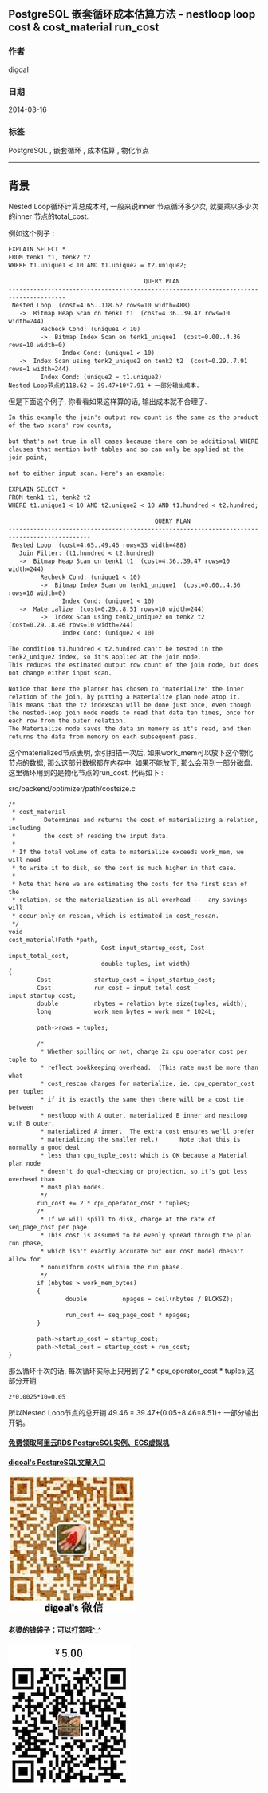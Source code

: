 ## PostgreSQL 嵌套循环成本估算方法 - nestloop loop cost & cost_material run_cost  
                                                      
### 作者                                                     
digoal                                                      
                                                      
### 日期                                                    
2014-03-16                         
                                                      
### 标签                                                    
PostgreSQL , 嵌套循环 , 成本估算 , 物化节点                                                              
                                                      
----                                                    
                                                      
## 背景                            
Nested Loop循环计算总成本时, 一般来说inner 节点循环多少次, 就要乘以多少次的inner 节点的total_cost.   
  
例如这个例子 :   
  
```  
EXPLAIN SELECT *  
FROM tenk1 t1, tenk2 t2  
WHERE t1.unique1 < 10 AND t1.unique2 = t2.unique2;  
  
                                      QUERY PLAN  
--------------------------------------------------------------------------------------  
 Nested Loop  (cost=4.65..118.62 rows=10 width=488)  
   ->  Bitmap Heap Scan on tenk1 t1  (cost=4.36..39.47 rows=10 width=244)  
         Recheck Cond: (unique1 < 10)  
         ->  Bitmap Index Scan on tenk1_unique1  (cost=0.00..4.36 rows=10 width=0)  
               Index Cond: (unique1 < 10)  
   ->  Index Scan using tenk2_unique2 on tenk2 t2  (cost=0.29..7.91 rows=1 width=244)  
         Index Cond: (unique2 = t1.unique2)  
Nested Loop节点的118.62 = 39.47+10*7.91 + 一部分输出成本.  
```  
  
但是下面这个例子, 你看看如果这样算的话, 输出成本就不合理了.  
  
```  
In this example the join's output row count is the same as the product of the two scans' row counts,   
  
but that's not true in all cases because there can be additional WHERE clauses that mention both tables and so can only be applied at the join point,   
  
not to either input scan. Here's an example:  
  
EXPLAIN SELECT *  
FROM tenk1 t1, tenk2 t2  
WHERE t1.unique1 < 10 AND t2.unique2 < 10 AND t1.hundred < t2.hundred;  
  
                                         QUERY PLAN  
---------------------------------------------------------------------------------------------  
 Nested Loop  (cost=4.65..49.46 rows=33 width=488)  
   Join Filter: (t1.hundred < t2.hundred)  
   ->  Bitmap Heap Scan on tenk1 t1  (cost=4.36..39.47 rows=10 width=244)  
         Recheck Cond: (unique1 < 10)  
         ->  Bitmap Index Scan on tenk1_unique1  (cost=0.00..4.36 rows=10 width=0)  
               Index Cond: (unique1 < 10)  
   ->  Materialize  (cost=0.29..8.51 rows=10 width=244)  
         ->  Index Scan using tenk2_unique2 on tenk2 t2  (cost=0.29..8.46 rows=10 width=244)  
               Index Cond: (unique2 < 10)  
  
The condition t1.hundred < t2.hundred can't be tested in the tenk2_unique2 index, so it's applied at the join node.   
This reduces the estimated output row count of the join node, but does not change either input scan.  
  
Notice that here the planner has chosen to "materialize" the inner relation of the join, by putting a Materialize plan node atop it.   
This means that the t2 indexscan will be done just once, even though the nested-loop join node needs to read that data ten times, once for each row from the outer relation.   
The Materialize node saves the data in memory as it's read, and then returns the data from memory on each subsequent pass.  
```  
  
这个materialized节点表明, 索引扫描一次后, 如果work_mem可以放下这个物化节点的数据, 那么这部分数据都在内存中. 如果不能放下, 那么会用到一部分磁盘. 这里循环用到的是物化节点的run_cost. 代码如下 :   
  
src/backend/optimizer/path/costsize.c  
  
```  
/*  
 * cost_material  
 *        Determines and returns the cost of materializing a relation, including  
 *        the cost of reading the input data.  
 *  
 * If the total volume of data to materialize exceeds work_mem, we will need  
 * to write it to disk, so the cost is much higher in that case.  
 *  
 * Note that here we are estimating the costs for the first scan of the  
 * relation, so the materialization is all overhead --- any savings will  
 * occur only on rescan, which is estimated in cost_rescan.  
 */  
void  
cost_material(Path *path,  
                          Cost input_startup_cost, Cost input_total_cost,  
                          double tuples, int width)  
{  
        Cost            startup_cost = input_startup_cost;  
        Cost            run_cost = input_total_cost - input_startup_cost;  
        double          nbytes = relation_byte_size(tuples, width);  
        long            work_mem_bytes = work_mem * 1024L;  
  
        path->rows = tuples;  
  
        /*  
         * Whether spilling or not, charge 2x cpu_operator_cost per tuple to  
         * reflect bookkeeping overhead.  (This rate must be more than what  
         * cost_rescan charges for materialize, ie, cpu_operator_cost per tuple;  
         * if it is exactly the same then there will be a cost tie between  
         * nestloop with A outer, materialized B inner and nestloop with B outer,  
         * materialized A inner.  The extra cost ensures we'll prefer  
         * materializing the smaller rel.)      Note that this is normally a good deal  
         * less than cpu_tuple_cost; which is OK because a Material plan node  
         * doesn't do qual-checking or projection, so it's got less overhead than  
         * most plan nodes.  
         */  
        run_cost += 2 * cpu_operator_cost * tuples;  
        /*  
         * If we will spill to disk, charge at the rate of seq_page_cost per page.  
         * This cost is assumed to be evenly spread through the plan run phase,  
         * which isn't exactly accurate but our cost model doesn't allow for  
         * nonuniform costs within the run phase.  
         */  
        if (nbytes > work_mem_bytes)  
        {  
                double          npages = ceil(nbytes / BLCKSZ);  
  
                run_cost += seq_page_cost * npages;  
        }  
  
        path->startup_cost = startup_cost;  
        path->total_cost = startup_cost + run_cost;  
}  
```  
  
那么循环十次的话, 每次循环实际上只用到了2 * cpu_operator_cost * tuples;这部分开销.  
  
```  
2*0.0025*10=0.05  
```  
  
所以Nested Loop节点的总开销 49.46 = 39.47+(0.05+8.46=8.51)+ 一部分输出开销。  
      
  
  
  
  
  
  
  
  
  
  
  
  
  
#### [免费领取阿里云RDS PostgreSQL实例、ECS虚拟机](https://free.aliyun.com/ "57258f76c37864c6e6d23383d05714ea")
  
  
#### [digoal's PostgreSQL文章入口](https://github.com/digoal/blog/blob/master/README.md "22709685feb7cab07d30f30387f0a9ae")
  
  
![digoal's weixin](../pic/digoal_weixin.jpg "f7ad92eeba24523fd47a6e1a0e691b59")
  
  
#### 老婆的钱袋子：可以打赏哦^_^  
![wife's weixin ds](../pic/wife_weixin_ds.jpg "acd5cce1a143ef1d6931b1956457bc9f")
  
